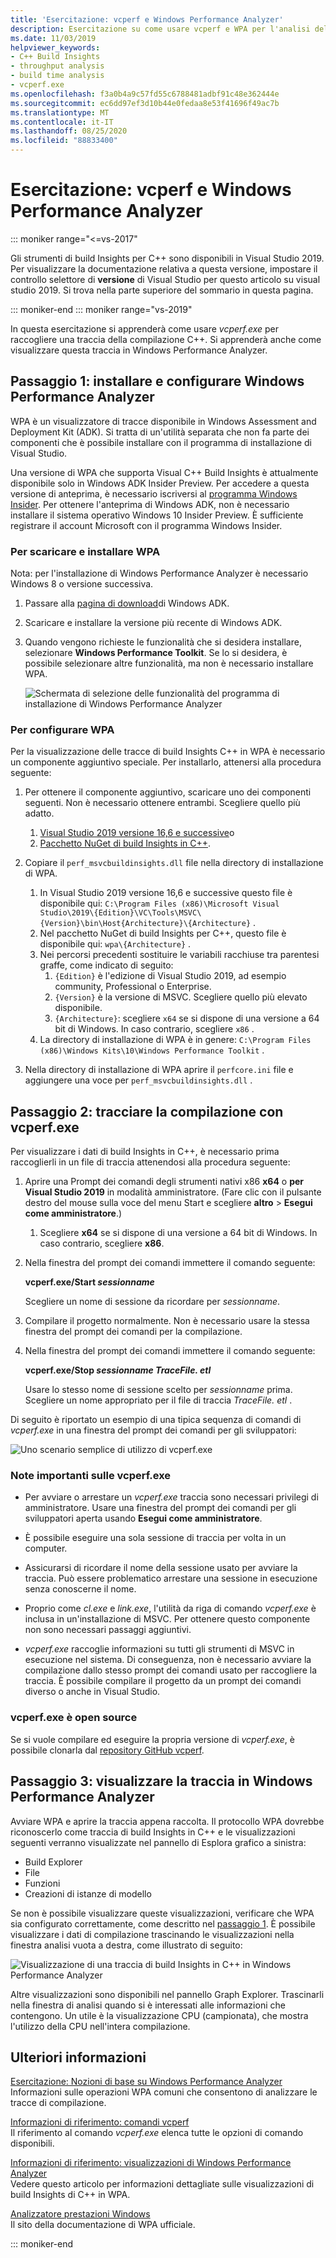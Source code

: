 ```yaml
---
title: 'Esercitazione: vcperf e Windows Performance Analyzer'
description: Esercitazione su come usare vcperf e WPA per l'analisi delle tracce di compilazione C++.
ms.date: 11/03/2019
helpviewer_keywords:
- C++ Build Insights
- throughput analysis
- build time analysis
- vcperf.exe
ms.openlocfilehash: f3a0b4a9c57fd55c6788481adbf91c48e362444e
ms.sourcegitcommit: ec6dd97ef3d10b44e0fedaa8e53f41696f49ac7b
ms.translationtype: MT
ms.contentlocale: it-IT
ms.lasthandoff: 08/25/2020
ms.locfileid: "88833400"
---
```

# <a name="tutorial-vcperf-and-windows-performance-analyzer"></a>Esercitazione: vcperf e Windows Performance Analyzer

::: moniker range="<=vs-2017"

Gli strumenti di build Insights per C++ sono disponibili in Visual Studio 2019. Per visualizzare la documentazione relativa a questa versione, impostare il controllo selettore di **versione** di Visual Studio per questo articolo su visual studio 2019. Si trova nella parte superiore del sommario in questa pagina.

::: moniker-end
::: moniker range="vs-2019"

In questa esercitazione si apprenderà come usare *vcperf.exe* per raccogliere una traccia della compilazione C++. Si apprenderà anche come visualizzare questa traccia in Windows Performance Analyzer.

## <a name="step-1-install-and-configure-windows-performance-analyzer"></a>Passaggio 1: installare e configurare Windows Performance Analyzer

WPA è un visualizzatore di tracce disponibile in Windows Assessment and Deployment Kit (ADK). Si tratta di un'utilità separata che non fa parte dei componenti che è possibile installare con il programma di installazione di Visual Studio.

Una versione di WPA che supporta Visual C++ Build Insights è attualmente disponibile solo in Windows ADK Insider Preview. Per accedere a questa versione di anteprima, è necessario iscriversi al [programma Windows Insider](https://insider.windows.com). Per ottenere l'anteprima di Windows ADK, non è necessario installare il sistema operativo Windows 10 Insider Preview. È sufficiente registrare il account Microsoft con il programma Windows Insider.

### <a name="to-download-and-install-wpa"></a>Per scaricare e installare WPA

Nota: per l'installazione di Windows Performance Analyzer è necessario Windows 8 o versione successiva.

1. Passare alla [pagina di download](/windows-hardware/get-started/adk-install)di Windows ADK.

1. Scaricare e installare la versione più recente di Windows ADK.

1. Quando vengono richieste le funzionalità che si desidera installare, selezionare **Windows Performance Toolkit**. Se lo si desidera, è possibile selezionare altre funzionalità, ma non è necessario installare WPA.

   ![Schermata di selezione delle funzionalità del programma di installazione di Windows Performance Analyzer](media/wpa-installation.png)

### <a name="to-configure-wpa"></a><a name="configuration-steps"></a> Per configurare WPA

Per la visualizzazione delle tracce di build Insights C++ in WPA è necessario un componente aggiuntivo speciale. Per installarlo, attenersi alla procedura seguente:

1. Per ottenere il componente aggiuntivo, scaricare uno dei componenti seguenti. Non è necessario ottenere entrambi. Scegliere quello più adatto.
    1. [Visual Studio 2019 versione 16,6 e successive](https://visualstudio.microsoft.com/downloads/)o
    1. [Pacchetto NuGet di build Insights in C++](https://www.nuget.org/packages/Microsoft.Cpp.BuildInsights/).

1. Copiare il `perf_msvcbuildinsights.dll` file nella directory di installazione di WPA.
    1. In Visual Studio 2019 versione 16,6 e successive questo file è disponibile qui: `C:\Program Files (x86)\Microsoft Visual Studio\2019\{Edition}\VC\Tools\MSVC\{Version}\bin\Host{Architecture}\{Architecture}` .
    1. Nel pacchetto NuGet di build Insights per C++, questo file è disponibile qui: `wpa\{Architecture}` .
    1. Nei percorsi precedenti sostituire le variabili racchiuse tra parentesi graffe, come indicato di seguito:
        1. `{Edition}` è l'edizione di Visual Studio 2019, ad esempio community, Professional o Enterprise.
        1. `{Version}` è la versione di MSVC. Scegliere quello più elevato disponibile.
        1. `{Architecture}`: scegliere `x64` se si dispone di una versione a 64 bit di Windows. In caso contrario, scegliere `x86` .
    1. La directory di installazione di WPA è in genere: `C:\Program Files (x86)\Windows Kits\10\Windows Performance Toolkit` .

1. Nella directory di installazione di WPA aprire il `perfcore.ini` file e aggiungere una voce per `perf_msvcbuildinsights.dll` .

## <a name="step-2-trace-your-build-with-vcperfexe"></a>Passaggio 2: tracciare la compilazione con vcperf.exe

Per visualizzare i dati di build Insights in C++, è necessario prima raccoglierli in un file di traccia attenendosi alla procedura seguente:

1. Aprire una Prompt dei comandi degli strumenti nativi x86 **x64** o **per Visual Studio 2019** in modalità amministratore. (Fare clic con il pulsante destro del mouse sulla voce del menu Start e scegliere **altro**  >  **Esegui come amministratore**.)
    1. Scegliere **x64** se si dispone di una versione a 64 bit di Windows. In caso contrario, scegliere **x86**.

1. Nella finestra del prompt dei comandi immettere il comando seguente:

   **vcperf.exe/Start _sessionname_**

   Scegliere un nome di sessione da ricordare per *sessionname*.

1. Compilare il progetto normalmente. Non è necessario usare la stessa finestra del prompt dei comandi per la compilazione.

1. Nella finestra del prompt dei comandi immettere il comando seguente:

   **vcperf.exe/Stop _sessionname_ _TraceFile. etl_**

   Usare lo stesso nome di sessione scelto per *sessionname* prima. Scegliere un nome appropriato per il file di traccia *TraceFile. etl* .

Di seguito è riportato un esempio di una tipica sequenza di comandi di *vcperf.exe* in una finestra del prompt dei comandi per gli sviluppatori:

![Uno scenario semplice di utilizzo di vcperf.exe](media/vcperf-simple-usage.png)

### <a name="important-notes-about-vcperfexe"></a>Note importanti sulle vcperf.exe

- Per avviare o arrestare un *vcperf.exe* traccia sono necessari privilegi di amministratore. Usare una finestra del prompt dei comandi per gli sviluppatori aperta usando **Esegui come amministratore**.

- È possibile eseguire una sola sessione di traccia per volta in un computer.

- Assicurarsi di ricordare il nome della sessione usato per avviare la traccia. Può essere problematico arrestare una sessione in esecuzione senza conoscerne il nome.

- Proprio come *cl.exe* e *link.exe*, l'utilità da riga di comando *vcperf.exe* è inclusa in un'installazione di MSVC. Per ottenere questo componente non sono necessari passaggi aggiuntivi.

- *vcperf.exe* raccoglie informazioni su tutti gli strumenti di MSVC in esecuzione nel sistema. Di conseguenza, non è necessario avviare la compilazione dallo stesso prompt dei comandi usato per raccogliere la traccia. È possibile compilare il progetto da un prompt dei comandi diverso o anche in Visual Studio.

### <a name="vcperfexe-is-open-source"></a>vcperf.exe è open source

Se si vuole compilare ed eseguire la propria versione di *vcperf.exe*, è possibile clonarla dal [repository GitHub vcperf](https://github.com/microsoft/vcperf).

## <a name="step-3-view-your-trace-in-windows-performance-analyzer"></a>Passaggio 3: visualizzare la traccia in Windows Performance Analyzer

Avviare WPA e aprire la traccia appena raccolta. Il protocollo WPA dovrebbe riconoscerlo come traccia di build Insights in C++ e le visualizzazioni seguenti verranno visualizzate nel pannello di Esplora grafico a sinistra:

- Build Explorer
- File
- Funzioni
- Creazioni di istanze di modello

Se non è possibile visualizzare queste visualizzazioni, verificare che WPA sia configurato correttamente, come descritto nel [passaggio 1](#configuration-steps). È possibile visualizzare i dati di compilazione trascinando le visualizzazioni nella finestra analisi vuota a destra, come illustrato di seguito:

![Visualizzazione di una traccia di build Insights in C++ in Windows Performance Analyzer](media/wpa-viewing-trace.gif)

Altre visualizzazioni sono disponibili nel pannello Graph Explorer. Trascinarli nella finestra di analisi quando si è interessati alle informazioni che contengono. Un utile è la visualizzazione CPU (campionata), che mostra l'utilizzo della CPU nell'intera compilazione.

## <a name="more-information"></a>Ulteriori informazioni

[Esercitazione: Nozioni di base su Windows Performance Analyzer](wpa-basics.md)\
Informazioni sulle operazioni WPA comuni che consentono di analizzare le tracce di compilazione.

[Informazioni di riferimento: comandi vcperf](/cpp/build-insights/reference/vcperf-commands)\
Il riferimento al comando *vcperf.exe* elenca tutte le opzioni di comando disponibili.

[Informazioni di riferimento: visualizzazioni di Windows Performance Analyzer](/cpp/build-insights/reference/wpa-views)\
Vedere questo articolo per informazioni dettagliate sulle visualizzazioni di build Insights di C++ in WPA.

[Analizzatore prestazioni Windows](/windows-hardware/test/wpt/windows-performance-analyzer)\
Il sito della documentazione di WPA ufficiale.

::: moniker-end
